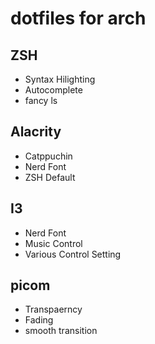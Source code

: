 # dotfiles for arch

## ZSH

- Syntax Hilighting
- Autocomplete
- fancy ls

## Alacrity 
- Catppuchin
- Nerd Font
- ZSH Default

## I3 
- Nerd Font
- Music Control
- Various Control Setting

## picom
- Transpaerncy
- Fading
- smooth transition
